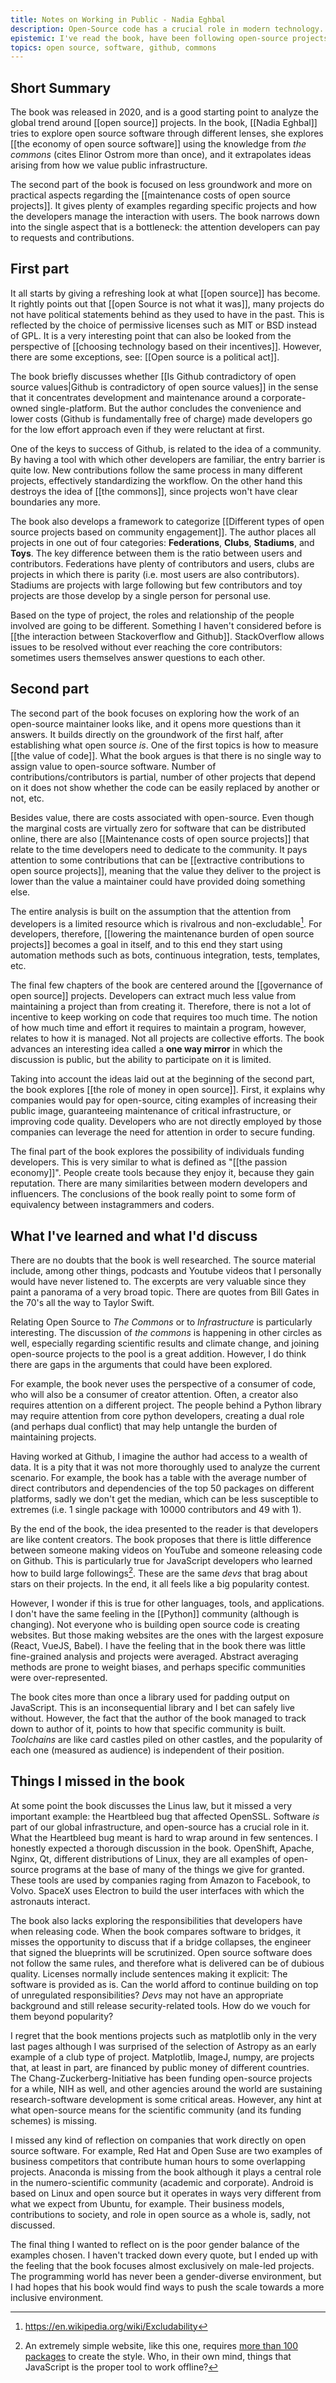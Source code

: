 ```yaml
---
title: Notes on Working in Public - Nadia Eghbal
description: Open-Source code has a crucial role in modern technology. Nadia Eghbal explores some of the modern concepts around this community, how it governs itself, and where it could be headed
epistemic: I've read the book, have been following open-source projects and the community for several years already. I don't have meta-knowledge in the same way the book does
topics: open source, software, github, commons
---
```

## Short Summary
The book was released in 2020, and is a good starting point to analyze the global trend around [[open source]] projects. In the book, [[Nadia Eghbal]] tries to explore open source software through different lenses, she explores [[the economy of open source software]] using the knowledge from *the commons* (cites Elinor Ostrom more than once), and it extrapolates ideas arising from how we value public infrastructure. 

The second part of the book is focused on less groundwork and more on practical aspects regarding the [[maintenance costs of open source projects]]. It gives plenty of examples regarding specific projects and how the developers manage the interaction with users. The book narrows down into the single aspect that is a bottleneck: the attention developers can pay to requests and contributions. 

## First part
It all starts by giving a refreshing look at what [[open source]] has become. It rightly points out that [[open Source is not what it was]], many projects do not have political statements behind as they used to have in the past. This is reflected by the choice of permissive licenses such as MIT or BSD instead of GPL. It is a very interesting point that can also be looked from the perspective of [[choosing technology based on their incentives]]. However, there are some exceptions, see: [[Open source is a political act]]. 

The book briefly discusses whether [[Is Github contradictory of open source values|Github is contradictory of open source values]] in the sense that it concentrates development and maintenance around a corporate-owned single-platform. But the author concludes the convenience and lower costs (Github is fundamentally free of charge) made developers go for the low effort approach even if they were reluctant at first. 

One of the keys to success of Github, is related to the idea of a community. By having a tool with which other developers are familiar, the entry barrier is quite low. New contributions follow the same process in many different projects, effectively standardizing the workflow. On the other hand this destroys the idea of [[the commons]], since projects won't have clear boundaries any more. 

The book also develops a framework to categorize [[Different types of open source projects based on community engagement]]. The author places all projects in one out of four categories: **Federations**, **Clubs**, **Stadiums**, and **Toys**. The key difference between them is the ratio between users and contributors. Federations have plenty of contributors and users, clubs are projects in which there is parity (i.e. most users are also contributors). Stadiums are projects with large following but few contributors and toy projects are those develop by a single person for personal use. 

Based on the type of project, the roles and relationship of the people involved are going to be different. Something I haven't considered before is [[the interaction between Stackoverflow and Github]]. StackOverflow allows issues to be resolved without ever reaching the core contributors: sometimes users themselves answer questions to each other. 

## Second part
The second part of the book focuses on exploring how the work of an open-source maintainer looks like, and it opens more questions than it answers. It builds directly on the groundwork of the first half, after establishing what open source *is*. One of the first topics is how to measure [[the value of code]]. What the book argues is that there is no single way to assign value to open-source software. Number of contributions/contributors is partial, number of other projects that depend on it does not show whether the code can be easily replaced by another or not, etc. 

Besides value, there are costs associated with open-source. Even though the marginal costs are virtually zero for software that can be distributed online, there are also [[Maintenance costs of open source projects]] that relate to the time developers need to dedicate to the community. It pays attention to some contributions that can be [[extractive contributions to open source projects]], meaning that the value they deliver to the project is lower than the value a maintainer could have provided doing something else. 

The entire analysis is built on the assumption that the attention from developers is a limited resource which is rivalrous and non-excludable[^2]. For developers, therefore, [[lowering the maintenance burden of open source projects]] becomes a goal in itself, and to this end they start using automation methods such as bots, continuous integration, tests, templates, etc.

The final few chapters of the book are centered around the [[governance of open source]] projects. Developers can extract much less value from maintaining a project than from creating it. Therefore, there is not a lot of incentive to keep working on code that requires too much time. The notion of how much time and effort it requires to maintain a program, however, relates to how it is managed. Not all projects are collective efforts. The book advances an interesting idea called a **one way mirror** in which the discussion is public, but the ability to participate on it is limited. 

Taking into account the ideas laid out at the beginning of the second part, the book explores [[the role of money in open source]]. First, it explains why companies would pay for open-source, citing examples of increasing their public image, guaranteeing maintenance of critical infrastructure, or improving code quality. Developers who are not directly employed by those companies can leverage the need for attention in order to secure funding. 

The final part of the book explores the possibility of individuals funding developers. This is very similar to what is defined as "[[the passion economy]]". People create tools because they enjoy it, because they gain reputation. There are many similarities between modern developers and influencers. The conclusions of the book really point to some form of equivalency between instagrammers and coders. 

## What I've learned and what I'd discuss
There are no doubts that the book is well researched. The source material include, among other things, podcasts and Youtube videos that I personally would have never listened to. The excerpts are very valuable since they paint a panorama of a very broad topic. There are quotes from Bill Gates in the 70's all the way to Taylor Swift. 

Relating Open Source to *The Commons* or to *Infrastructure* is particularly interesting. The discussion of *the commons* is happening in other circles as well, especially regarding scientific results and climate change, and joining open-source projects to the pool is a great addition. However, I do think there are gaps in the arguments that could have been explored. 

For example, the book never uses the perspective of a consumer of code, who will also be a consumer of creator attention. Often, a creator also requires attention on a different project. The people behind a Python library may require attention from core python developers, creating a dual role (and perhaps dual conflict) that may help untangle the burden of maintaining projects. 

Having worked at Github, I imagine the author had access to a wealth of data. It is a pity that it was not more thoroughly used to analyze the current scenario. For example, the book has a table with the average number of direct contributors and dependencies of the top 50 packages on different platforms, sadly we don't get the median, which can be less susceptible to extremes (i.e. 1 single package with 10000 contributors and 49 with 1). 

By the end of the book, the idea presented to the reader is that developers are like content creators. The book proposes that there is little difference between someone making videos on YouTube and someone releasing code on Github. This is particularly true for JavaScript developers who learned how to build large followings[^1]. These are the same *devs* that brag about stars on their projects. In the end, it all feels like a big popularity contest. 

However, I wonder if this is true for other languages, tools, and applications. I don't have the same feeling in the [[Python]] community (although is changing). Not everyone who is building open source code is creating websites. But those making websites are the ones with the largest exposure (React, VueJS, Babel). I have the feeling that in the book there was little fine-grained analysis and projects were averaged. Abstract averaging methods are prone to weight biases, and perhaps specific communities were over-represented. 

The book cites more than once a library used for padding output on JavaScript. This is an inconsequential library and I bet can safely live without. However, the fact that the author of the book managed to track down to author of it, points to how that specific community is built. *Toolchains* are like card castles piled on other castles, and the popularity of each one (measured as audience) is independent of their position. 

## Things I missed in the book
At some point the book discusses the Linus law, but it missed a very important example: the Heartbleed bug that affected OpenSSL. Software *is* part of our global infrastructure, and open-source has a crucial role in it. What the Heartbleed bug meant is hard to wrap around in few sentences. I honestly expected a thorough discussion in the book. OpenShift, Apache, Nginx, Qt, different distributions of Linux, they are all examples of open-source programs at the base of many of the things we give for granted. These tools are used by companies raging from Amazon to Facebook, to Volvo. SpaceX uses Electron to build the user interfaces with which the astronauts interact. 

The book also lacks exploring the responsibilities that developers have when releasing code. When the book compares software to bridges, it misses the opportunity to discuss that if a bridge collapses, the engineer that signed the blueprints will be scrutinized. Open source software does not follow the same rules, and therefore what is delivered can be of dubious quality. Licenses normally include sentences making it explicit: The software is provided as is. Can the world afford to continue building on top of unregulated responsibilities? *Devs* may not have an appropriate background and still release security-related tools. How do we vouch for them beyond popularity? 

I regret that the book mentions projects such as matplotlib only in the very last pages although I was surprised of the selection of Astropy as an early example of a club type of project. Matplotlib, ImageJ, numpy, are projects that, at least in part, are financed by public money of different countries. The Chang-Zuckerberg-Initiative has been funding open-source projects for a while, NIH as well, and other agencies around the world are sustaining research-software development is some critical areas. However, any hint at what open-source means for the scientific community (and its funding schemes) is missing. 

I missed any kind of reflection on companies that work directly on open source software. For example, Red Hat and Open Suse are two examples of business competitors that contribute human hours to some overlapping projects. Anaconda is missing from the book although it plays a central role in the numero-scientific community (academic and corporate). Android is based on Linux and open source but it operates in ways very different from what we expect from Ubuntu, for example. Their business models, contributions to society, and role in open source as a whole is, sadly, not discussed. 

The final thing I wanted to reflect on is the poor gender balance of the examples chosen. I haven't tracked down every quote, but I ended up with the feeling that the book focuses almost exclusively on male-led projects. The programming world has never been a gender-diverse environment, but I had hopes that his book would find ways to push the scale towards a more inclusive environment. 

[^1]: An extremely simple website, like this one, requires [more than 100 packages](https://github.com/aquilesC/static_website_builder/blob/master/templates/package-lock.json) to create the style. Who, in their own mind, things that JavaScript is the proper tool to work offline?
[^2]: https://en.wikipedia.org/wiki/Excludability